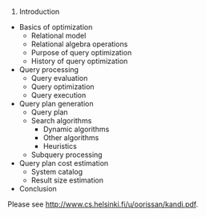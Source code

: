 1.   Introduction
*   Basics of optimization
    *  Relational model
    *  Relational algebra operations
    *  Purpose of query optimization
    *  History of query optimization
*   Query processing
    *  Query evaluation
    *  Query optimization
    *  Query execution
*   Query plan generation
    *  Query plan
    *  Search algorithms
        *  Dynamic algorithms
        *  Other algorithms
        *  Heuristics
    *  Subquery processing
*   Query plan cost estimation
    *  System catalog
    *  Result size estimation
*   Conclusion

Please see http://www.cs.helsinki.fi/u/oorissan/kandi.pdf.
